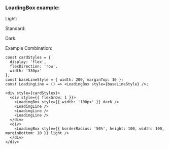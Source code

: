 ### LoadingBox example:
Light:
    <div>
      <LoadingBox light />
    </div>

Standard:
    <div>
      <LoadingBox />
    </div>

Dark:
    <div>
      <LoadingBox dark />
    </div>

Example Combination:

    const cardStyles = {
      display: 'flex',
      flexDirection: 'row',
      width: '330px'
    };
    const baseLineStyle = { width: 200, marginTop: 10 };
    const LoadingLine = () => <LoadingBox style={baseLineStyle} />;

    <div style={cardStyles}>
      <div style={{ flexGrow: 1 }}>
        <LoadingBox style={{ width: '100px' }} dark />
        <LoadingLine />
        <LoadingLine />
        <LoadingLine />
      </div>
      <div>
        <LoadingBox style={{ borderRadius: '50%', height: 100, width: 100, marginBottom: 10 }} light />
      </div>
    </div>
